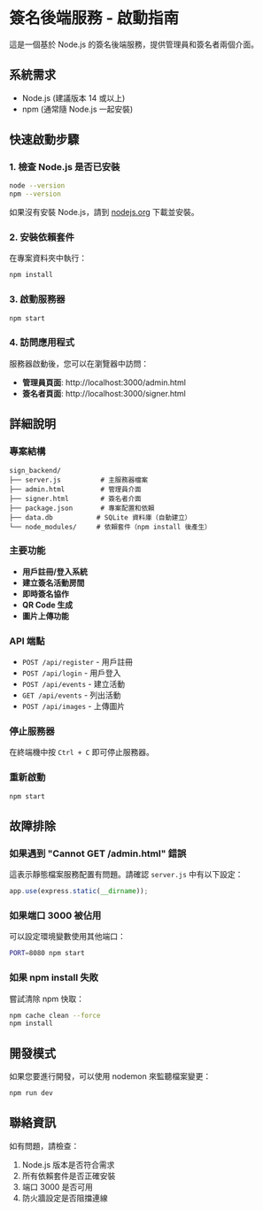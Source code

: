 # 簽名後端服務 - 啟動指南

這是一個基於 Node.js 的簽名後端服務，提供管理員和簽名者兩個介面。

## 系統需求

- Node.js (建議版本 14 或以上)
- npm (通常隨 Node.js 一起安裝)

## 快速啟動步驟

### 1. 檢查 Node.js 是否已安裝
```bash
node --version
npm --version
```

如果沒有安裝 Node.js，請到 [nodejs.org](https://nodejs.org/) 下載並安裝。

### 2. 安裝依賴套件
在專案資料夾中執行：
```bash
npm install
```

### 3. 啟動服務器
```bash
npm start
```

### 4. 訪問應用程式
服務器啟動後，您可以在瀏覽器中訪問：

- **管理員頁面**: http://localhost:3000/admin.html
- **簽名者頁面**: http://localhost:3000/signer.html

## 詳細說明

### 專案結構
```
sign_backend/
├── server.js          # 主服務器檔案
├── admin.html         # 管理員介面
├── signer.html        # 簽名者介面
├── package.json       # 專案配置和依賴
├── data.db           # SQLite 資料庫（自動建立）
└── node_modules/     # 依賴套件（npm install 後產生）
```

### 主要功能
- **用戶註冊/登入系統**
- **建立簽名活動房間**
- **即時簽名協作**
- **QR Code 生成**
- **圖片上傳功能**

### API 端點
- `POST /api/register` - 用戶註冊
- `POST /api/login` - 用戶登入
- `POST /api/events` - 建立活動
- `GET /api/events` - 列出活動
- `POST /api/images` - 上傳圖片

### 停止服務器
在終端機中按 `Ctrl + C` 即可停止服務器。

### 重新啟動
```bash
npm start
```

## 故障排除

### 如果遇到 "Cannot GET /admin.html" 錯誤
這表示靜態檔案服務配置有問題。請確認 `server.js` 中有以下設定：
```javascript
app.use(express.static(__dirname));
```

### 如果端口 3000 被佔用
可以設定環境變數使用其他端口：
```bash
PORT=8080 npm start
```

### 如果 npm install 失敗
嘗試清除 npm 快取：
```bash
npm cache clean --force
npm install
```

## 開發模式

如果您要進行開發，可以使用 nodemon 來監聽檔案變更：
```bash
npm run dev
```

## 聯絡資訊

如有問題，請檢查：
1. Node.js 版本是否符合需求
2. 所有依賴套件是否正確安裝
3. 端口 3000 是否可用
4. 防火牆設定是否阻擋連線
